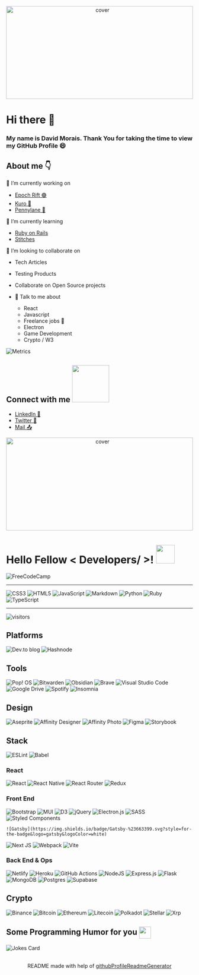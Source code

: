 <div align="center">
<img width="100%" height = "250px" src="https://media-exp1.licdn.com/dms/image/C5616AQGBTCt8gYAlZA/profile-displaybackgroundimage-shrink_350_1400/0/1516924688244?e=1654128000&v=beta&t=uGAkaiqZ_Wz9Ga5-nW9_T8baSnS8ojoLsekg9w4isq0" alt="cover" />
</div>

# Hi there 👋

  ### My name is David Morais. Thank You for taking the time to view my GitHub Profile :smile: 

</p>


## About me 👇

🔭 I’m currently working on 
  - [Epoch Rift 🟢](https://epochrift.com)
  - [Kuro 🖤](https://github.com/davidsmorais/kuro/)
  - [Pennylane 💼](https://www.pennylane.tech/)

🌱 I’m currently learning
  - [Ruby on Rails](https://rubyonrails.org/)
  - [Stitches](https://stitches.dev/) 

👯 I’m looking to collaborate on
  - Tech Articles
  - Testing Products
  - Collaborate on Open Source projects 

- 💬 Talk to me about
  - React
  - Javascript
  - Freelance jobs 💸
  - Electron
  - Game Development
  - Crypto / W3

![Metrics](https://metrics.lecoq.io/davidsmorais?template=classic&config.timezone=America%2FToronto)


<h2> Connect with me <img src='https://raw.githubusercontent.com/ShahriarShafin/ShahriarShafin/main/Assets/handshake.gif' width="100px"> </h2>

- [LinkedIn 💼](https://www.linkedin.com/in/dmorais92/)
- [Twitter 🐤](https://twitter.com/davidsmorais)
- [Mail 📤](mailto:david@davidmorais.com)  



<!--
**davidsmorais/davidsmorais** is a ✨ _special_ ✨ repository because its `README.md` (this file) appears on your GitHub profile.

Here are some ideas to get you started:

- 🔭 I’m currently working on ...
- 🌱 I’m currently learning ...
- 👯 I’m looking to collaborate on ...
- 🤔 I’m looking for help with ...
- 💬 Ask me about ...
- 📫 How to reach me: ...
- 😄 Pronouns: ...
- ⚡ Fun fact: ...
-->
<div align="center">
<img width="100%" height = "250px" src="https://media-exp1.licdn.com/dms/image/C5616AQGBTCt8gYAlZA/profile-displaybackgroundimage-shrink_350_1400/0/1516924688244?e=1654128000&v=beta&t=uGAkaiqZ_Wz9Ga5-nW9_T8baSnS8ojoLsekg9w4isq0" alt="cover" />
</div>

<h1> Hello Fellow < Developers/ >! <img src = "https://raw.githubusercontent.com/MartinHeinz/MartinHeinz/master/wave.gif" width = 50px> </h1>
<p align='center'>
  
![FreeCodeCamp](https://img.shields.io/badge/Freecodecamp-%23123.svg?&style=for-the-badge&logo=freecodecamp&logoColor=green)
  
  ---
  
![CSS3](https://img.shields.io/badge/css3-%231572B6.svg?style=for-the-badge&logo=css3&logoColor=white)
  ![HTML5](https://img.shields.io/badge/html5-%23E34F26.svg?style=for-the-badge&logo=html5&logoColor=white)
  ![JavaScript](https://img.shields.io/badge/javascript-%23323330.svg?style=for-the-badge&logo=javascript&logoColor=%23F7DF1E)
  ![Markdown](https://img.shields.io/badge/markdown-%23000000.svg?style=for-the-badge&logo=markdown&logoColor=white)
  ![Python](https://img.shields.io/badge/python-3670A0?style=for-the-badge&logo=python&logoColor=ffdd54)
  ![Ruby](https://img.shields.io/badge/ruby-%23CC342D.svg?style=for-the-badge&logo=ruby&logoColor=white)
  ![TypeScript](https://img.shields.io/badge/typescript-%23007ACC.svg?style=for-the-badge&logo=typescript&logoColor=white)
  
  ---
![visitors](https://visitor-badge.glitch.me/badge?page_id=davidsmorais.davidsmorais)
  
## Platforms
![Dev.to blog](https://img.shields.io/badge/dev.to-0A0A0A?style=for-the-badge&logo=dev.to&logoColor=white)
![Hashnode](https://img.shields.io/badge/Hashnode-2962FF?style=for-the-badge&logo=hashnode&logoColor=white)

## Tools
  ![Pop! OS](https://img.shields.io/badge/Pop!_OS-48B9C7?style=for-the-badge&logo=Pop!_OS&logoColor=white)
  ![Bitwarden](https://img.shields.io/badge/Bitwarden-black?style=for-the-badge&logo=bitwarden&logoColor=175DDC)
  ![Obsidian](https://img.shields.io/badge/Obsidian-483699?style=for-the-badge&logo=bitwarden&logoColor=white)
 ![Brave](https://img.shields.io/badge/Brave-FB542B?style=for-the-badge&logo=Brave&logoColor=white)
  ![Visual Studio Code](https://img.shields.io/badge/Visual%20Studio%20Code-0078d7.svg?style=for-the-badge&logo=visual-studio-code&logoColor=white)
  ![Google Drive](https://img.shields.io/badge/Google%20Drive-4285F4?style=for-the-badge&logo=googledrive&logoColor=white)
  ![Spotify](https://img.shields.io/badge/Spotify-1ED760?style=for-the-badge&logo=spotify&logoColor=white)
  ![Insomnia](https://img.shields.io/badge/Insomnia-black?style=for-the-badge&logo=insomnia&logoColor=5849BE)
## Design
  ![Aseprite](https://img.shields.io/badge/Aseprite-FFFFFF?style=for-the-badge&logo=Aseprite&logoColor=#7D929E)
  ![Affinity Designer](https://img.shields.io/badge/affinity%20desginer-%231B72BE.svg?style=for-the-badge&logo=affinity-designer&logoColor=white)
  ![Affinity Photo](https://img.shields.io/badge/affinityphoto-%237E4DD2.svg?style=for-the-badge&logo=affinity-photo&logoColor=white)
  ![Figma](https://img.shields.io/badge/figma-%23F24E1E.svg?style=for-the-badge&logo=figma&logoColor=white)
  ![Storybook](https://img.shields.io/badge/-Storybook-FF4785?style=for-the-badge&logo=storybook&logoColor=white)
## Stack
  ![ESLint](https://img.shields.io/badge/ESLint-4B3263?style=for-the-badge&logo=eslint&logoColor=white)
    ![Babel](https://img.shields.io/badge/Babel-F9DC3e?style=for-the-badge&logo=babel&logoColor=black)
  ### React
  ![React](https://img.shields.io/badge/react-%2320232a.svg?style=for-the-badge&logo=react&logoColor=%2361DAFB)
  ![React Native](https://img.shields.io/badge/react_native-%2320232a.svg?style=for-the-badge&logo=react&logoColor=%2361DAFB)
  ![React Router](https://img.shields.io/badge/React_Router-CA4245?style=for-the-badge&logo=react-router&logoColor=white)
  ![Redux](https://img.shields.io/badge/redux-%23593d88.svg?style=for-the-badge&logo=redux&logoColor=white)
  
  ### Front End
  ![Bootstrap](https://img.shields.io/badge/bootstrap-%23563D7C.svg?style=for-the-badge&logo=bootstrap&logoColor=white)
    ![MUI](https://img.shields.io/badge/MUI-%230081CB.svg?style=for-the-badge&logo=mui&logoColor=white)
      ![D3](https://img.shields.io/badge/D3.js-%F9A03C.svg?style=for-the-badge&logo=d3.js&logoColor=white)
  ![jQuery](https://img.shields.io/badge/jquery-%230769AD.svg?style=for-the-badge&logo=jquery&logoColor=white)
  ![Electron.js](https://img.shields.io/badge/Electron-191970?style=for-the-badge&logo=Electron&logoColor=white)
  	![SASS](https://img.shields.io/badge/SASS-hotpink.svg?style=for-the-badge&logo=SASS&logoColor=white)
  ![Styled Components](https://img.shields.io/badge/styled--components-DB7093?style=for-the-badge&logo=styled-components&logoColor=white)
  
    ![Gatsby](https://img.shields.io/badge/Gatsby-%23663399.svg?style=for-the-badge&logo=gatsby&logoColor=white)
  ![Next JS](https://img.shields.io/badge/Next-black?style=for-the-badge&logo=next.js&logoColor=white)
  ![Webpack](https://img.shields.io/badge/webpack-%238DD6F9.svg?style=for-the-badge&logo=webpack&logoColor=black)
  ![Vite](https://img.shields.io/badge/Vite-%646CFF.svg?style=for-the-badge&logo=vite&logoColor=white)
  ### Back End & Ops
   ![Netlify](https://img.shields.io/badge/netlify-%23000000.svg?style=for-the-badge&logo=netlify&logoColor=#00C7B7)
  ![Heroku](https://img.shields.io/badge/heroku-%23430098.svg?style=for-the-badge&logo=heroku&logoColor=white)
  ![GitHub Actions](https://img.shields.io/badge/github%20actions-%232671E5.svg?style=for-the-badge&logo=githubactions&logoColor=white)
  ![NodeJS](https://img.shields.io/badge/node.js-6DA55F?style=for-the-badge&logo=node.js&logoColor=white)
  ![Express.js](https://img.shields.io/badge/express.js-%23404d59.svg?style=for-the-badge&logo=express&logoColor=%2361DAFB)
  ![Flask](https://img.shields.io/badge/flask-%23000.svg?style=for-the-badge&logo=flask&logoColor=white)
  ![MongoDB](https://img.shields.io/badge/MongoDB-%234ea94b.svg?style=for-the-badge&logo=mongodb&logoColor=white)
  ![Postgres](https://img.shields.io/badge/postgres-%23316192.svg?style=for-the-badge&logo=postgresql&logoColor=white)
  ![Supabase](https://img.shields.io/badge/Supabase-3ECF8E?style=for-the-badge&logo=supabase&logoColor=white)
## Crypto
![Binance](https://img.shields.io/badge/Binance-FCD535?style=for-the-badge&logo=binance&logoColor=white)
  ![Bitcoin](https://img.shields.io/badge/Bitcoin-000?style=for-the-badge&logo=bitcoin&logoColor=white)
  ![Ethereum](https://img.shields.io/badge/Ethereum-3C3C3D?style=for-the-badge&logo=Ethereum&logoColor=white)
  ![Litecoin](https://img.shields.io/badge/Litecoin-A6A9AA?style=for-the-badge&logo=Litecoin&logoColor=white)
  ![Polkadot](https://img.shields.io/badge/polkadot-E6007A?style=for-the-badge&logo=polkadot&logoColor=white)
![Stellar](https://img.shields.io/badge/Stellar-7D00FF?style=for-the-badge&logo=Stellar&logoColor=white)
  ![Xrp](https://img.shields.io/badge/Xrp-black?style=for-the-badge&logo=xrp&logoColor=white)
  

<h2> Some Programming Humor for you <img align ='center' src='https://media2.giphy.com/media/UQDSBzfyiBKvgFcSTw/giphy.gif?cid=ecf05e47p3cd513axbek3f56ti3jzizq8hincw20jauyyfyw&rid=giphy.gif' width = '32px'></h2>

![Jokes Card](https://readme-jokes.vercel.app/api?theme=tokyonight)


<br>
<footer align='center'>README made with help of <a href='https://github.com/rahulbanerjee26/githubProfileReadmeGenerator'>githubProfileReadmeGenerator</a> </footer>

